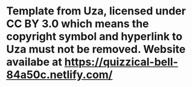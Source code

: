 # Template from Uza, licensed under CC BY 3.0 which means the copyright symbol and hyperlink to Uza must not be removed. Website availabe at https://quizzical-bell-84a50c.netlify.com/
 
